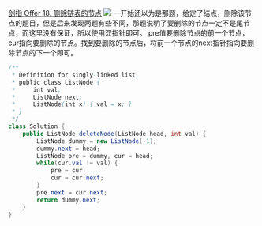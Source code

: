 [剑指 Offer 18. 删除链表的节点](https://leetcode-cn.com/problems/shan-chu-lian-biao-de-jie-dian-lcof/)
![](https://img2022.cnblogs.com/blog/2272548/202201/2272548-20220125151026999-41819594.png)
一开始还以为是那题，给定了结点，删除该节点的题目，但是后来发现两题有些不同，那题说明了要删除的节点一定不是尾节点，而这里没有保证，所以使用双指针即可。
pre值要删除节点的前一个节点，cur指向要删除的节点。找到要删除的节点后，将前一个节点的next指针指向要删除节点的下一个即可。
```java
/**
 * Definition for singly-linked list.
 * public class ListNode {
 *     int val;
 *     ListNode next;
 *     ListNode(int x) { val = x; }
 * }
 */
class Solution {
    public ListNode deleteNode(ListNode head, int val) {
        ListNode dummy = new ListNode(-1);
        dummy.next = head;
        ListNode pre = dummy, cur = head;
        while(cur.val != val) {
            pre = cur;
            cur = cur.next;
        }
        pre.next = cur.next;
        return dummy.next;
    }
}
```